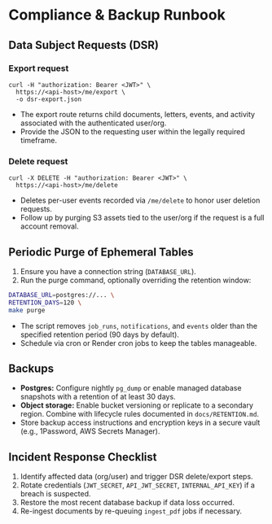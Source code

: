 # Compliance & Backup Runbook

## Data Subject Requests (DSR)

### Export request

```
curl -H "authorization: Bearer <JWT>" \
  https://<api-host>/me/export \
  -o dsr-export.json
```

- The export route returns child documents, letters, events, and activity associated with the authenticated user/org.
- Provide the JSON to the requesting user within the legally required timeframe.

### Delete request

```
curl -X DELETE -H "authorization: Bearer <JWT>" \
  https://<api-host>/me/delete
```

- Deletes per-user events recorded via `/me/delete` to honor user deletion requests.
- Follow up by purging S3 assets tied to the user/org if the request is a full account removal.

## Periodic Purge of Ephemeral Tables

1. Ensure you have a connection string (`DATABASE_URL`).
2. Run the purge command, optionally overriding the retention window:

```bash
DATABASE_URL=postgres://... \
RETENTION_DAYS=120 \
make purge
```

- The script removes `job_runs`, `notifications`, and `events` older than the specified retention period (90 days by default).
- Schedule via cron or Render cron jobs to keep the tables manageable.

## Backups

- **Postgres:** Configure nightly `pg_dump` or enable managed database snapshots with a retention of at least 30 days.
- **Object storage:** Enable bucket versioning or replicate to a secondary region. Combine with lifecycle rules documented in `docs/RETENTION.md`.
- Store backup access instructions and encryption keys in a secure vault (e.g., 1Password, AWS Secrets Manager).

## Incident Response Checklist

1. Identify affected data (org/user) and trigger DSR delete/export steps.
2. Rotate credentials (`JWT_SECRET`, `API_JWT_SECRET`, `INTERNAL_API_KEY`) if a breach is suspected.
3. Restore the most recent database backup if data loss occurred.
4. Re-ingest documents by re-queuing `ingest_pdf` jobs if necessary.
